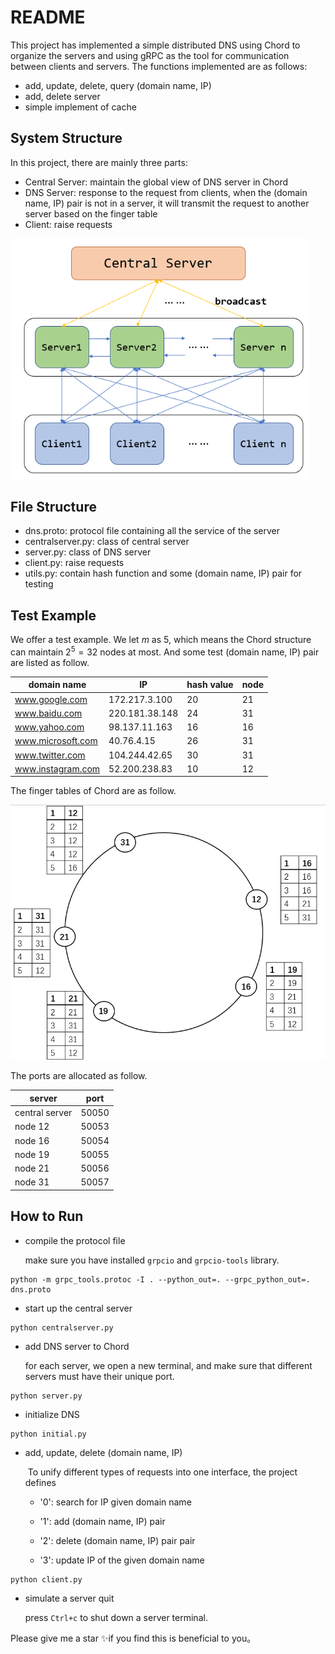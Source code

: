 # README

This project has implemented a simple distributed DNS using Chord to organize the servers and using gRPC as the tool for communication between clients and servers. The functions implemented are as follows:

- add, update, delete, query (domain name, IP) 
-  add, delete server 
- simple implement of cache

## System Structure

In this project, there are mainly three parts:

- Central Server: maintain the global view of DNS server in  Chord
- DNS Server: response to the request from clients, when the (domain name, IP) pair is not in a server, it will transmit the request to another server based on the finger table
- Client: raise requests

<img src=".\figure\structure.png" style="zoom:80%;" />

## File Structure

- dns.proto: protocol file containing all the service of the server
- centralserver.py: class of central server
- server.py: class of DNS server
- client.py: raise requests
- utils.py: contain hash function and some (domain name, IP) pair for testing



## Test Example

We offer a test example. We let $m$ as 5, which means the Chord structure can maintain $2^5=32$ nodes at most. And some test (domain name, IP) pair are listed as follow. 

| domain name       | IP             | hash value | node |
| ----------------- | -------------- | ---------- | ---- |
| www.google.com    | 172.217.3.100  | 20         | 21   |
| www.baidu.com     | 220.181.38.148 | 24         | 31   |
| www.yahoo.com     | 98.137.11.163  | 16         | 16   |
| www.microsoft.com | 40.76.4.15     | 26         | 31   |
| www.twitter.com   | 104.244.42.65  | 30         | 31   |
| www.instagram.com | 52.200.238.83  | 10         | 12   |

The finger tables of Chord are as follow.

<img src=".\figure\chord.png" style="zoom:80%;" />

The ports are allocated as follow.

| server         | port  |
| -------------- | ----- |
| central server | 50050 |
| node 12        | 50053 |
| node 16        | 50054 |
| node 19        | 50055 |
| node 21        | 50056 |
| node 31        | 50057 |



## How to Run

- compile the protocol file

  make sure you have installed `grpcio` and `grpcio-tools` library.

```
python -m grpc_tools.protoc -I . --python_out=. --grpc_python_out=. dns.proto
```

- start up the central server

```shell
python centralserver.py
```

- add DNS server to Chord

  for each server, we open a new terminal, and make sure that different servers must have their unique port.

```shell
python server.py
```

- initialize DNS

```
python initial.py
```

- add, update, delete (domain name, IP)

  ​	To unify different types of requests into one interface, the project defines		

  - '0': search for IP given domain name 

  - '1': add (domain name, IP) pair
  - '2': delete (domain name, IP) pair pair
  - '3': update IP of the given domain name 

```
python client.py
```

- simulate a server quit 

  press `Ctrl+c` to shut down a server terminal.

Please give me a star ✨if you find this is beneficial to you。

​	

